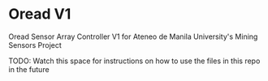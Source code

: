 Oread V1
========

Oread Sensor Array Controller V1 for Ateneo de Manila University's Mining Sensors Project

TODO: Watch this space for instructions on how to use the files in this repo in the future
